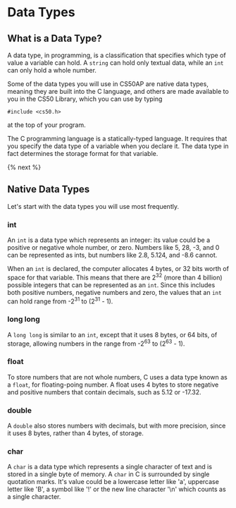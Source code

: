 # Data Types

## What is a Data Type?

A data type, in programming, is a classification that specifies which type of value a variable can hold. A `string` can hold only textual data, while an `int` can only hold a whole number.

Some of the data types you will use in CS50AP are native data types, meaning they are built into the C language, and others are made available to you in the CS50 Library, which you can use by typing

```
#include <cs50.h>
```

at the top of your program.

The C programming language is a statically-typed language. It requires that you specify the data type of a variable when you declare it. The data type in fact determines the storage format for that variable. 

{% next %}

## Native Data Types

Let's start with the data types you will use most frequently.

### int

An `int` is a data type which represents an integer: its value could be a positive or negative whole number, or zero. Numbers like 5, 28, -3, and 0 can be represented as ints, but numbers like 2.8, 5.124, and -8.6 cannot. 

When an `int` is declared, the computer allocates 4 bytes, or 32 bits worth of space for that variable. This means that there are 2<sup>32</sup> (more than 4 billion) possible integers that can be represented as an `int`. Since this includes both positive numbers, negative numbers and zero, the values that an `int` can hold range from -2<sup>31</sup> to (2<sup>31</sup> - 1).

### long long

A `long long` is similar to an `int`, except that it uses 8 bytes, or 64 bits, of storage, allowing numbers in the range from -2<sup>63</sup> to (2<sup>63</sup> - 1).

### float

To store numbers that are not whole numbers, C uses a data type known as a `float`, for floating-poing number. A float uses 4 bytes to store negative and positive numbers that contain decimals, such as 5.12 or -17.32.

### double

A `double` also stores numbers with decimals, but with more precision, since it uses 8 bytes, rather than 4 bytes, of storage.

### char

A `char` is a data type which represents a single character of text and is stored in a single byte of memory. A `char` in C is surrounded by single quotation marks.  It's value could be a lowercase letter like 'a', uppercase letter like 'B', a symbol like '!' or the new line character '\n' which counts as a single character.

